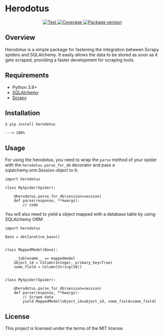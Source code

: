 # Herodotus

<p align="center">
<a href="https://github.com/xlurio/herodotus/actions/workflows/test.yml" target="_blank">
    <img src="https://github.com/xlurio/herodotus/actions/workflows/test.yml/badge.svg?branch=main" alt="Test">
</a>
<a href="https://codecov.io/gh/xlurio/herodotus" target="_blank">
    <img src="https://img.shields.io/codecov/c/github/xlurio/herodotus?color=%2334D058" alt="Coverage">
</a>
<a href="https://pypi.org/project/herodotus" target="_blank">
    <img src="https://img.shields.io/pypi/v/herodotus?color=%2334D058&label=pypi%20package" alt="Package version">
</a>
</p>

## Overview

Herodotus is a simple package for fastening the integration between Scrapy spiders and SQLAlchemy. It easily allows the data to be stored as soon as it gets scraped, providing a faster development for scraping tools.


## Requirements

- Python 3.8+
- [SQLAlchemy](https://github.com/sqlalchemy/sqlalchemy)
- [Scrapy](https://github.com/scrapy/scrapy)


## Installation

```
$ pip install herodotus

---> 100%
```


## Usage

For using the herodotus, you need to wrap the `parse` method of your spider with the `herodotus.parse_for_db` decorator and pass a sqlalchemy.orm.Session object to it:

```
import herodotus

class MySpider(Spider):

    @herodotus.parse_for_db(session=session)
    def parse(response, **kwargs):
        // code
```

You will also need to yield a object mapped with a database table by using SQLAlchemy ORM:

```
import herodotus

Base = declarative_base()


class MappedModel(Base):
    
    __tablename__ == mappedmodel
    object_id = Column(Integer, primary_key=True)
    some_field = Column(String(50))


class MySpider(Spider):

    @herodotus.parse_for_db(session=session)
    def parse(response, **kwargs):
        // Scrape data
        yield MappedModel(object_id=object_id, some_field=some_field)
```


## License

This project is licensed under the terms of the MIT license.

